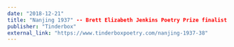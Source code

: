 ```yaml
---
date: "2018-12-21"
title: "Nanjing 1937" -- Brett Elizabeth Jenkins Poetry Prize finalist
publisher: "Tinderbox"
external_link: "https://www.tinderboxpoetry.com/nanjing-1937-38"
---
```


